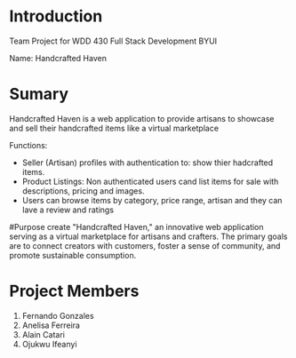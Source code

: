 # Introduction 
Team Project for WDD 430 Full Stack Development BYUI

Name: Handcrafted Haven

# Sumary
Handcrafted Haven is a web application to provide artisans to showcase and sell their handcrafted items like a virtual marketplace

Functions:
- Seller (Artisan) profiles with authentication to: show thier hadcrafted items.
- Product Listings: Non authenticated users cand list items for sale with descriptions, pricing and images.
- Users can browse items by category, price range, artisan and they can lave a review and ratings

#Purpose
create "Handcrafted Haven," an innovative web application serving as a virtual marketplace for artisans and crafters. The primary goals are to connect creators with customers, foster a sense of community, and promote sustainable consumption.

# Project Members
1.	Fernando Gonzales
2.	Anelisa Ferreira
3.	Alain Catari
4.	Ojukwu Ifeanyi
